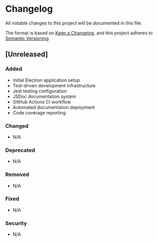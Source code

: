 # Changelog

All notable changes to this project will be documented in this file.

The format is based on [Keep a Changelog](https://keepachangelog.com/en/1.0.0/),
and this project adheres to [Semantic Versioning](https://semver.org/spec/v2.0.0.html).

## [Unreleased]

### Added
- Initial Electron application setup
- Test-driven development infrastructure
- Jest testing configuration
- JSDoc documentation system
- GitHub Actions CI workflow
- Automated documentation deployment
- Code coverage reporting

### Changed
- N/A

### Deprecated
- N/A

### Removed
- N/A

### Fixed
- N/A

### Security
- N/A